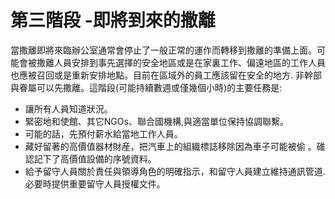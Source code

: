 [Title]: # (第三步 - 危險逼近的徹退)
[Order]: # (2)

# 第三階段 -即將到來的撒離 

當撒離即將來臨辦公室通常會停止了一般正常的運作而轉移到撒離的準備上面。可能會被撒離人員安排到事先選擇的安全地區或是在家裏工作、偏遠地區的工作人員也應被召回或是重新安排地點。目前在區域外的員工應該留在安全的地方.  非幹部與眷屬可以先撒離。這階段(可能持續數週或僅幾個小時)的主要任務是:

* 讓所有人員知道狀況。
* 緊密地和使館、其它NGOs、聯合國機構,與適當單位保持協調聯繫。
* 可能的話，先預付薪水給當地工作人員。
* 藏好留著的高價值器材財産，把汽車上的組織標誌移除因為車子可能被偷 。碓認記下了高價值設備的序號資料。
* 給予留守人員關於責任與領導角色的明確指示，和留守人員建立維持通訊管道.必要時提供重要留守人員授權文件。